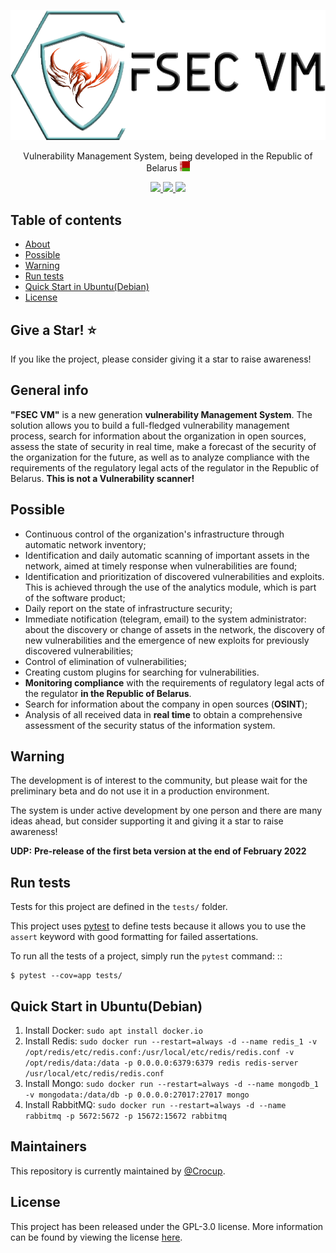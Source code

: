 ![GitHub Logo](fsec.png)
<p align="center">
Vulnerability Management System, being developed in the Republic of Belarus <img src="by.svg" width="16" height="16" alt="" /> </p>
<p align="center">
  <a href="#">
    <img src="https://img.shields.io/github/license/crocup/Fenix-Security-Scanner" />
  </a>
<a href="#">
    <img src="https://img.shields.io/github/last-commit/crocup/Fenix-Security-Scanner" />
  </a>
  <a href="#">
    <img src="https://img.shields.io/github/stars/crocup/Fenix-Security-Scanner?style=social" />
  </a>
</p>

## Table of contents
* [About](#general-info)
* [Possible](#possible)
* [Warning](#warning)
* [Run tests](#run-tests)
* [Quick Start in Ubuntu(Debian)](#quick-start-in-ubuntudebian)
* [License](#license)

## Give a Star! :star:
If you like the project, please consider giving it a star to raise awareness!

## General info
**"FSEC VM"** is a new generation **vulnerability Management System**. The solution allows you to build a full-fledged vulnerability management process, search for information
about the organization in open sources, assess the state of security in real time, make a forecast of the security of the organization
for the future, as well as to analyze compliance with the requirements of the regulatory legal acts of the regulator in the Republic of Belarus.
**This is not a Vulnerability scanner!**
## Possible
- Continuous control of the organization's infrastructure through automatic network inventory;
- Identification and daily automatic scanning of important assets in the network, aimed at timely response when vulnerabilities are found;
- Identification and prioritization of discovered vulnerabilities and exploits. This is achieved through the use of the analytics module, which is part of the software product;
- Daily report on the state of infrastructure security;
- Immediate notification (telegram, email) to the system administrator: about the discovery or change of assets in the network, the discovery of new vulnerabilities and the emergence of new exploits for previously discovered vulnerabilities;
- Control of elimination of vulnerabilities;
- Creating custom plugins for searching for vulnerabilities.
- **Monitoring compliance** with the requirements of regulatory legal acts of the regulator **in the Republic of Belarus**.
- Search for information about the company in open sources (**OSINT**);
- Analysis of all received data in **real time** to obtain a comprehensive assessment of the security status of the information system. 

## Warning
The development is of interest to the community, but please wait for the preliminary beta and do not use it in a production environment.

The system is under active development by one person and there are many ideas ahead, but consider supporting it and giving it a star to raise awareness! 

**UDP:** **Pre-release of the first beta version at the end of February 2022** 

## Run tests

Tests for this project are defined in the ``tests/`` folder.

This project uses [pytest](https://docs.pytest.org/) to define tests because it allows you to use the ``assert`` keyword with good formatting for failed assertations.


To run all the tests of a project, simply run the ``pytest`` command: ::

    $ pytest --cov=app tests/


## Quick Start in Ubuntu(Debian)
1. Install Docker: 
``sudo apt install docker.io``
2. Install Redis:
``sudo docker run --restart=always -d --name redis_1 -v /opt/redis/etc/redis.conf:/usr/local/etc/redis/redis.conf -v /opt/redis/data:/data -p 0.0.0.0:6379:6379 redis redis-server /usr/local/etc/redis/redis.conf``
3. Install Mongo:
``sudo docker run --restart=always -d --name mongodb_1 -v mongodata:/data/db -p 0.0.0.0:27017:27017 mongo``
4. Install RabbitMQ: 
``
sudo docker run --restart=always -d --name rabbitmq -p 5672:5672 -p 15672:15672 rabbitmq
``

## Maintainers

This repository is currently maintained by [@Crocup](https://github.com/crocup). 

## License

This project has been released under the GPL-3.0 license. More information can be found by viewing the license [here](LICENSE).